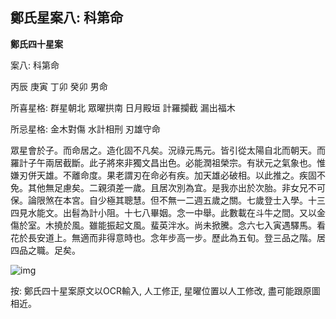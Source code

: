 ## 鄭氏星案八: 科第命

**鄭氏四十星案**

案八: 科第命

丙辰 庚寅 丁卯 癸卯 男命

所喜星格: 群星朝北 眾曜拱南 日月殿垣 計羅攔截 漏出福木

所忌星格: 金木對傷 水計相刑 刃雄守命

眾星會於子。而命居之。造化固不凡矣。況祿元馬元。皆引從太陽自北而朝天。而羅計子午兩居截斷。此子將來非獨文昌出色。必能潤祖榮宗。有狀元之氣象也。惟嫌刃併天雄。不離命度。果老謂刃在命必有疾。加天雄必破相。以此推之。疾固不免。其他無足慮矣。二親須差一歲。且居次別為宜。是我亦出於次胎。非女兄不可保。論限煞在本宮。自少極其聰慧。但不無一二週五歲之關。七歲登士入學。十三四見水能文。出髫為計小阻。十七八畢姻。念一中舉。此數載在斗牛之間。又以金傷於室。木撓於風。雖能振起文風。蜚英泮水。尚未掀騰。念六七入寅遇驛馬。看花於長安道上。無適而非得意時也。念年步高一步。歷此為五旬。登三品之階。居四品之職。足矣。

![img](https://lh6.googleusercontent.com/G9vZzmdbuYXBixbFljsXemTPFcXot0_4JzXvLQqRIk8EDbwL7-3Y9ecNXgdDmxSV188wugBnuDzCBZ8YJVk2GxRaTI7CjtJ_SXzSh9gj_oc=w1280)

按: 鄭氏四十星案原文以OCR輸入, 人工修正, 星曜位置以人工修改, 盡可能跟原圖相近。